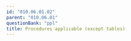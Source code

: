 ```yaml
---
id: "010.06.01.02"
parent: "010.06.01"
questionBank: "ppl"
title: Procedures applicable (except tables)
---
```

